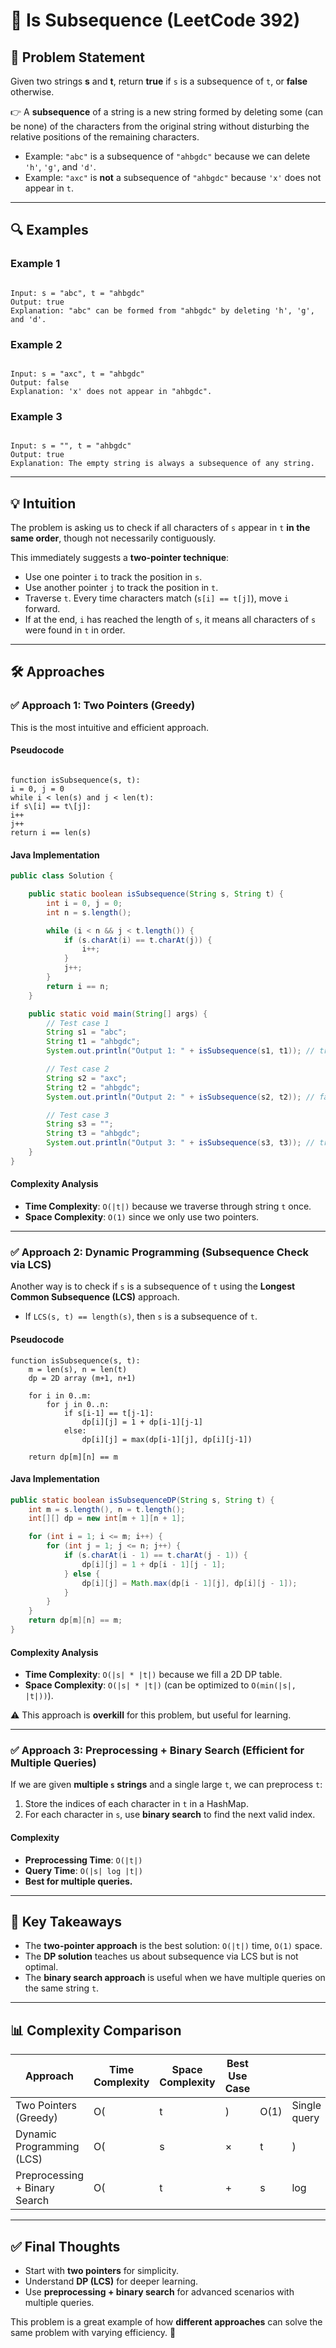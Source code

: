 
# 📌 Is Subsequence (LeetCode 392)

## 📝 Problem Statement
Given two strings **s** and **t**, return **true** if `s` is a subsequence of `t`, or **false** otherwise.

👉 A **subsequence** of a string is a new string formed by deleting some (can be none) of the characters from the original string without disturbing the relative positions of the remaining characters.  
- Example: `"abc"` is a subsequence of `"ahbgdc"` because we can delete `'h'`, `'g'`, and `'d'`.  
- Example: `"axc"` is **not** a subsequence of `"ahbgdc"` because `'x'` does not appear in `t`.

---

## 🔍 Examples

### Example 1
```

Input: s = "abc", t = "ahbgdc"
Output: true
Explanation: "abc" can be formed from "ahbgdc" by deleting 'h', 'g', and 'd'.

```

### Example 2
```

Input: s = "axc", t = "ahbgdc"
Output: false
Explanation: 'x' does not appear in "ahbgdc".

```

### Example 3
```

Input: s = "", t = "ahbgdc"
Output: true
Explanation: The empty string is always a subsequence of any string.

```

---

## 💡 Intuition
The problem is asking us to check if all characters of `s` appear in `t` **in the same order**, though not necessarily contiguously.

This immediately suggests a **two-pointer technique**:
- Use one pointer `i` to track the position in `s`.
- Use another pointer `j` to track the position in `t`.
- Traverse `t`. Every time characters match (`s[i] == t[j]`), move `i` forward.
- If at the end, `i` has reached the length of `s`, it means all characters of `s` were found in `t` in order.

---

## 🛠️ Approaches

### ✅ Approach 1: Two Pointers (Greedy)
This is the most intuitive and efficient approach.

#### Pseudocode
```

function isSubsequence(s, t):
i = 0, j = 0
while i < len(s) and j < len(t):
if s\[i] == t\[j]:
i++
j++
return i == len(s)

````

#### Java Implementation
```java
public class Solution {

    public static boolean isSubsequence(String s, String t) {
        int i = 0, j = 0;
        int n = s.length();

        while (i < n && j < t.length()) {
            if (s.charAt(i) == t.charAt(j)) {
                i++;
            }
            j++;
        }
        return i == n;
    }

    public static void main(String[] args) {
        // Test case 1
        String s1 = "abc";
        String t1 = "ahbgdc";
        System.out.println("Output 1: " + isSubsequence(s1, t1)); // true

        // Test case 2
        String s2 = "axc";
        String t2 = "ahbgdc";
        System.out.println("Output 2: " + isSubsequence(s2, t2)); // false

        // Test case 3
        String s3 = "";
        String t3 = "ahbgdc";
        System.out.println("Output 3: " + isSubsequence(s3, t3)); // true
    }
}
````

#### Complexity Analysis

* **Time Complexity**: `O(|t|)` because we traverse through string `t` once.
* **Space Complexity**: `O(1)` since we only use two pointers.

---

### ✅ Approach 2: Dynamic Programming (Subsequence Check via LCS)

Another way is to check if `s` is a subsequence of `t` using the **Longest Common Subsequence (LCS)** approach.

* If `LCS(s, t) == length(s)`, then `s` is a subsequence of `t`.

#### Pseudocode

```
function isSubsequence(s, t):
    m = len(s), n = len(t)
    dp = 2D array (m+1, n+1)

    for i in 0..m:
        for j in 0..n:
            if s[i-1] == t[j-1]:
                dp[i][j] = 1 + dp[i-1][j-1]
            else:
                dp[i][j] = max(dp[i-1][j], dp[i][j-1])

    return dp[m][n] == m
```

#### Java Implementation

```java
public static boolean isSubsequenceDP(String s, String t) {
    int m = s.length(), n = t.length();
    int[][] dp = new int[m + 1][n + 1];

    for (int i = 1; i <= m; i++) {
        for (int j = 1; j <= n; j++) {
            if (s.charAt(i - 1) == t.charAt(j - 1)) {
                dp[i][j] = 1 + dp[i - 1][j - 1];
            } else {
                dp[i][j] = Math.max(dp[i - 1][j], dp[i][j - 1]);
            }
        }
    }
    return dp[m][n] == m;
}
```

#### Complexity Analysis

* **Time Complexity**: `O(|s| * |t|)` because we fill a 2D DP table.
* **Space Complexity**: `O(|s| * |t|)` (can be optimized to `O(min(|s|, |t|))`).

⚠️ This approach is **overkill** for this problem, but useful for learning.

---

### ✅ Approach 3: Preprocessing + Binary Search (Efficient for Multiple Queries)

If we are given **multiple `s` strings** and a single large `t`, we can preprocess `t`:

1. Store the indices of each character in `t` in a HashMap.
2. For each character in `s`, use **binary search** to find the next valid index.

#### Complexity

* **Preprocessing Time**: `O(|t|)`
* **Query Time**: `O(|s| log |t|)`
* **Best for multiple queries.**

---

## 🎯 Key Takeaways

* The **two-pointer approach** is the best solution: `O(|t|)` time, `O(1)` space.
* The **DP solution** teaches us about subsequence via LCS but is not optimal.
* The **binary search approach** is useful when we have multiple queries on the same string `t`.

---

## 📊 Complexity Comparison

| Approach                      | Time Complexity | Space Complexity | Best Use Case |      |              |    |   |    |   |   |                        |
| ----------------------------- | --------------- | ---------------- | ------------- | ---- | ------------ | -- | - | -- | - | - | ---------------------- |
| Two Pointers (Greedy)         | O(              | t                | )             | O(1) | Single query |    |   |    |   |   |                        |
| Dynamic Programming (LCS)     | O(              | s                | ×             | t    | )            | O( | s | ×  | t | ) | Learning/understanding |
| Preprocessing + Binary Search | O(              | t                | +             | s    | log          | t  | ) | O( | t | ) | Multiple queries       |

---

## ✅ Final Thoughts

* Start with **two pointers** for simplicity.
* Understand **DP (LCS)** for deeper learning.
* Use **preprocessing + binary search** for advanced scenarios with multiple queries.

This problem is a great example of how **different approaches** can solve the same problem with varying efficiency. 🚀
